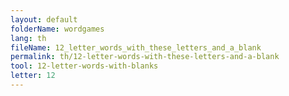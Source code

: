 ```yaml
---
layout: default
folderName: wordgames
lang: th
fileName: 12_letter_words_with_these_letters_and_a_blank
permalink: th/12-letter-words-with-these-letters-and-a-blank
tool: 12-letter-words-with-blanks
letter: 12
---
```

